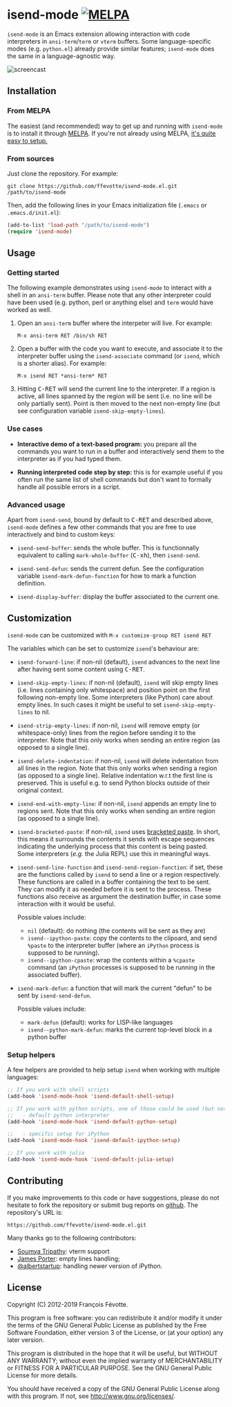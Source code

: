 # isend-mode [![MELPA](http://melpa.org/packages/isend-mode-badge.svg)](http://melpa.org/#/isend-mode)

`isend-mode` is an Emacs extension allowing interaction with code interpreters
in `ansi-term`/`term` or `vterm` buffers. Some language-specific modes
(e.g. `python.el`) already provide similar features; `isend-mode` does the same
in a language-agnostic way.

![screencast](https://raw.githubusercontent.com/ffevotte/isend-mode.el/refs/heads/gh-pages/screencast/screencast.svg)

## Installation

### From MELPA

The easiest (and recommended) way to get up and running with `isend-mode` is to
install it through [MELPA](http://melpa.org/#/isend-mode). If you're not
already using MELPA,
[it's quite easy to setup.](http://melpa.org/#/getting-started)

### From sources

Just clone the repository. For example:

```shell
git clone https://github.com/ffevotte/isend-mode.el.git /path/to/isend-mode
```

Then, add the following lines in your Emacs initialization file (`.emacs` or `.emacs.d/init.el`):

```lisp
(add-to-list 'load-path "/path/to/isend-mode")
(require 'isend-mode)
```


## Usage

### Getting started

The following example demonstrates using `isend-mode` to interact with a shell in an `ansi-term`
buffer. Please note that any other interpreter could have been used (e.g. python, perl or anything
else) and `term` would have worked as well.


1. Open an `ansi-term` buffer where the interpeter will live. For example:

   `M-x ansi-term RET /bin/sh RET`


2. Open a buffer with the code you want to execute, and associate it to the interpreter buffer using
   the `isend-associate` command (or `isend`, which is a shorter alias). For example:

   `M-x isend RET *ansi-term* RET`


3. Hitting <kbd>C-RET</kbd> will send the current line to the interpreter. If a region is active, all lines
   spanned by the region will be sent (i.e. no line will be only partially sent). Point is then
   moved to the next non-empty line (but see configuration variable `isend-skip-empty-lines`).


### Use cases

- **Interactive demo of a text-based program:** you prepare all the commands you want to run in a
  buffer and interactively send them to the interpreter as if you had typed them.

- **Running interpreted code step by step:** this is for example useful if you often run the same
  list of shell commands but don't want to formally handle all possible errors in a script.


### Advanced usage

Apart from `isend-send`, bound by default to <kbd>C-RET</kbd> and described
above, `isend-mode` defines a few other commands that you are free to use
interactively and bind to custom keys:

- `isend-send-buffer`: sends the whole buffer. This is functionnally equivalent
  to calling `mark-whole-buffer` (<kbd>C-x</kbd><kbd>h</kbd>), then `isend-send`.

- `isend-send-defun`: sends the current defun. See the configuration variable
  `isend-mark-defun-function` for how to mark a function definition.

- `isend-display-buffer`: display the buffer associated to the current one.


## Customization

`isend-mode` can be customized with `M-x customize-group RET isend RET`

The variables which can be set to customize `isend`'s behaviour are:

- `isend-forward-line`: if non-nil (default), `isend` advances to the next line after having sent
  some content using <kbd>C-RET</kbd>.

- `isend-skip-empty-lines`: if non-nil (default), `isend` will skip empty lines (i.e. lines
  containing only whitespace) and position point on the first following non-empty line. Some
  interpreters (like Python) care about empty lines. In such cases it might be useful to set
  `isend-skip-empty-lines` to nil.

- `isend-strip-empty-lines`: if non-nil, `isend` will remove empty (or whitespace-only) lines from
  the region before sending it to the interpreter. Note that this only works when sending an entire
  region (as opposed to a single line).

- `isend-delete-indentation`: if non-nil, `isend` will delete indentation from all lines in the
  region. Note that this only works when sending a region (as opposed to a single line). Relative
  indentation w.r.t the first line is preserved. This is useful e.g. to send Python blocks outside
  of their original context.

- `isend-end-with-empty-line`: if non-nil, `isend` appends an empty line to regions sent. Note that
  this only works when sending an entire region (as opposed to a single line).

- `isend-bracketed-paste`: if non-nil, `isend` uses [bracketed
  paste](https://cirw.in/blog/bracketed-paste). In short, this means it surrounds the contents
  it sends with escape sequences indicating the underlying process that this
  content is being pasted. Some interpreters (*e.g.* the Julia REPL) use this in meaningful ways.

- `isend-send-line-function` and `isend-send-region-function`: if set, these are
  the functions called by `isend` to send a line or a region respectively. These
  functions are called in a buffer containing the text to be sent. They can
  modify it as needed before it is sent to the process. These functions also
  receive as argument the destination buffer, in case some interaction with it
  would be useful.

  Possible values include:

  - `nil` (default): do nothing (the contents will be sent as they are)
  - `isend--ipython-paste`: copy the contents to the clipoard, and send `%paste` to the interpreter
        buffer (where an `iPython` process is supposed to be running).
  - `isend--ipython-cpaste`: wrap the contents within a `%cpaste` command (an `iPython` processes
    is supposed to be running in the associated buffer).

- `isend-mark-defun`: a function that will mark the current "defun" to be sent
  by `isend-send-defun`.

  Possible values include:

  - `mark-defun` (default): works for LISP-like languages
  - `isend--python-mark-defun`: marks the current top-level block in a python buffer


### Setup helpers

A few helpers are provided to help setup `isend` when working with multiple languages:

```lisp
;; If you work with shell scripts
(add-hook 'isend-mode-hook 'isend-default-shell-setup)

;; If you work with python scripts, one of those could be used (but not both!)
;;   - default python interpreter
(add-hook 'isend-mode-hook 'isend-default-python-setup)

;;   - specific setup for iPython
(add-hook 'isend-mode-hook 'isend-default-ipython-setup)

;; If you work with julia
(add-hook 'isend-mode-hook 'isend-default-julia-setup)
```


## Contributing

If you make improvements to this code or have suggestions, please do not hesitate to fork the
repository or submit bug reports on [github](https://github.com/ffevotte/isend-mode.el). The repository's
URL is:

    https://github.com/ffevotte/isend-mode.el.git


Many thanks go to the following contributors:
- [Soumya Tripathy](https://github.com/Blade6570): vterm support
- [James Porter](https://github.com/porterjamesj): empty lines handling;
- [@albertstartup](https://github.com/albertstartup): handling newer version of
  iPython.


## License

Copyright (C) 2012-2019 François Févotte.

This program is free software: you can redistribute it and/or modify it under the terms of the GNU
General Public License as published by the Free Software Foundation, either version 3 of the
License, or (at your option) any later version.

This program is distributed in the hope that it will be useful, but WITHOUT ANY WARRANTY; without
even the implied warranty of MERCHANTABILITY or FITNESS FOR A PARTICULAR PURPOSE.  See the GNU
General Public License for more details.

You should have received a copy of the GNU General Public License along with this program.  If not,
see <http://www.gnu.org/licenses/>.
